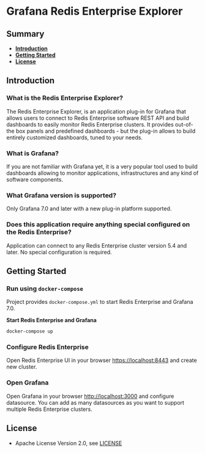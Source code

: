 # Grafana Redis Enterprise Explorer

## Summary

- [**Introduction**](#introduction)
- [**Getting Started**](#getting-started)
- [**License**](#license)

## Introduction

### What is the Redis Enterprise Explorer?

The Redis Enterprise Explorer, is an application plug-in for Grafana that allows users to connect to Redis Enterprise software REST API and build dashboards to easily monitor Redis Enterprise clusters. It provides out-of-the box panels and predefined dashboards - but the plug-in allows to build entirely customized dashboards, tuned to your needs.

### What is Grafana?

If you are not familiar with Grafana yet, it is a very popular tool used to build dashboards allowing to monitor applications, infrastructures and any kind of software components.

### What Grafana version is supported?

Only Grafana 7.0 and later with a new plug-in platform supported.

### Does this application require anything special configured on the Redis Enterprise?

Application can connect to any Redis Enterprise cluster version 5.4 and later. No special configuration is required.

## Getting Started

### Run using `docker-compose`

Project provides `docker-compose.yml` to start Redis Enterprise and Grafana 7.0.

**Start Redis Enterprise and Grafana**

```bash
docker-compose up
```

### Configure Redis Enterprise

Open Redis Enterprise UI in your browser [https://localhost:8443](https://localhost:8443) and create new cluster.

### Open Grafana

Open Grafana in your browser [http://localhost:3000](http://localhost:3000) and configure datasource. You can add as many datasources as you want to support multiple Redis Enterprise clusters.

## License

- Apache License Version 2.0, see [LICENSE](LICENSE)
